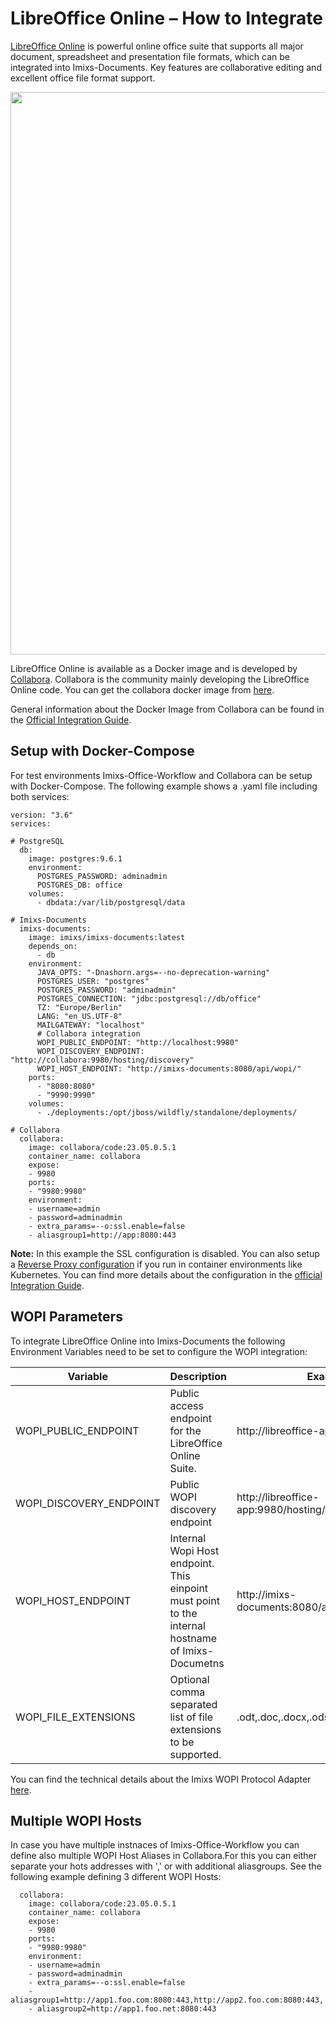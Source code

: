 # LibreOffice Online – How to Integrate

[LibreOffice Online](https://www.libreoffice.org/download/libreoffice-online/) is powerful online office suite that supports all major document, spreadsheet and presentation file formats, which can be integrated into Imixs-Documents. Key features are collaborative editing and excellent office file format support.

<img class="screenshot" src="wopi-01.png" width="900" />

LibreOffice Online is available as a Docker image and is developed by [Collabora](https://www.collaboraoffice.com/code/). Collabora is the community mainly developing the LibreOffice Online code. You can get the collabora docker image from [here](https://hub.docker.com/r/collabora/code).

General information about the Docker Image from Collabora can be found in the [Official Integration Guide](https://sdk.collaboraonline.com/docs/installation/CODE_Docker_image.html).

## Setup with Docker-Compose

For test environments Imixs-Office-Workflow and Collabora can be setup with Docker-Compose. The following example shows a .yaml file including both services:

	version: "3.6"
	services:
	
	# PostgreSQL
	  db:
	    image: postgres:9.6.1
	    environment:
	      POSTGRES_PASSWORD: adminadmin
	      POSTGRES_DB: office
	    volumes: 
	      - dbdata:/var/lib/postgresql/data
	
	# Imixs-Documents
	  imixs-documents:
	    image: imixs/imixs-documents:latest
	    depends_on:
	      - db
	    environment:
	      JAVA_OPTS: "-Dnashorn.args=--no-deprecation-warning"
	      POSTGRES_USER: "postgres"
	      POSTGRES_PASSWORD: "adminadmin"
	      POSTGRES_CONNECTION: "jdbc:postgresql://db/office"      
	      TZ: "Europe/Berlin"
	      LANG: "en_US.UTF-8"
	      MAILGATEWAY: "localhost"
	      # Collabora integration
	      WOPI_PUBLIC_ENDPOINT: "http://localhost:9980"
		  WOPI_DISCOVERY_ENDPOINT: "http://collabora:9980/hosting/discovery"
	      WOPI_HOST_ENDPOINT: "http://imixs-documents:8080/api/wopi/"                
	    ports:
	      - "8080:8080"
	      - "9990:9990"
	    volumes:
	      - ./deployments:/opt/jboss/wildfly/standalone/deployments/
	
	# Collabora 
	  collabora:
		image: collabora/code:23.05.0.5.1
		container_name: collabora
		expose:
		- 9980
		ports:
		- "9980:9980"
		environment:
		- username=admin
		- password=adminadmin
		- extra_params=--o:ssl.enable=false
		- aliasgroup1=http://app:8080:443


**Note:** In this example the SSL configuration is disabled. You can also setup a [Reverse Proxy configuration](https://sdk.collaboraonline.com/docs/installation/Proxy_settings.html) if you run in container environments like Kubernetes. You can find  more details about the configuration in the [official Integration Guide](https://sdk.collaboraonline.com/docs/installation/CODE_Docker_image.html).

## WOPI Parameters 

To integrate LibreOffice Online into Imixs-Documents the following Environment Variables need to be set to configure the WOPI integration:


| Variable              | Description  							| Example |
| --------------------- |---------------------------------------|---------|
| WOPI_PUBLIC_ENDPOINT  | Public access endpoint for the LibreOffice Online Suite. |http://libreoffice-app:9980
| WOPI_DISCOVERY_ENDPOINT  | Public WOPI discovery endpoint  |http://libreoffice-app:9980/hosting/discovery
| WOPI_HOST_ENDPOINT    | Internal Wopi Host endpoint. This einpoint must point to the internal hostname of Imixs-Documetns | http://imixs-documents:8080/api/wopi/ |
| WOPI_FILE_EXTENSIONS | Optional comma separated list of file extensions to be supported. |.odt,.doc,.docx,.ods,.xls,.xlsx,.ppt,.pptx|     
     
You can find the technical details about the Imixs WOPI Protocol Adapter [here](https://github.com/imixs/imixs-adapters/tree/master/imixs-adapters-wopi).


## Multiple WOPI Hosts

In case you have multiple instnaces of Imixs-Office-Workflow you can define also multiple WOPI Host Aliases in Collabora.For this you can either separate your hots addresses with ',' or with additional aliasgroups. See the following example defining 3 different WOPI Hosts:

	  collabora:
		image: collabora/code:23.05.0.5.1
		container_name: collabora
		expose:
		- 9980
		ports:
		- "9980:9980"
		environment:
		- username=admin
		- password=adminadmin
		- extra_params=--o:ssl.enable=false
		- aliasgroup1=http://app1.foo.com:8080:443,http://app2.foo.com:8080:443, 
		- aliasgroup2=http://app1.foo.net:8080:443
 


